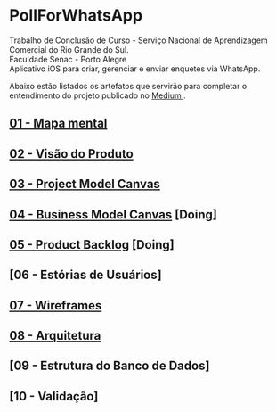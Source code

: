# PollForWhatsApp
Trabalho de Conclusão de Curso - Serviço Nacional de Aprendizagem Comercial do Rio Grande do Sul.<br>
Faculdade Senac - Porto Alegre<br>
Aplicativo iOS para criar, gerenciar e enviar enquetes via WhatsApp.

Abaixo estão listados os artefatos que servirão para completar o entendimento do projeto publicado no <a href="https://medium.com/p/e4f4d6e247a8"> Medium </a>.

## [01 - Mapa mental](artefacts/mindMap.md)

## [02 - Visão do Produto](artefacts/productVision.md)

## [03 - Project Model Canvas](artefacts/projectModelCanvas.md)

## [04 - Business Model Canvas](artefacts/businessModelCanvas.md) [Doing]

## [05 - Product Backlog](artefacts/productBacklog.md) [Doing]

## [06 - Estórias de Usuários]<!-- (artefacts/userStories.md) -->

## [07 - Wireframes](artefacts/wireframes.md)

## [08 - Arquitetura](artefacts/architecture.md)

## [09 - Estrutura do Banco de Dados]<!-- (artefacts/databaseArchitecture.md) -->

## [10 - Validação]<!-- (artefacts/validation.md) -->
